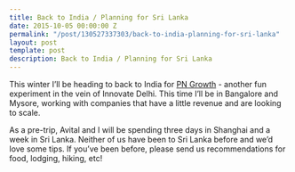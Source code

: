 ```yaml
---
title: Back to India / Planning for Sri Lanka
date: 2015-10-05 00:00:00 Z
permalink: "/post/130527337303/back-to-india-planning-for-sri-lanka"
layout: post
template: post
description: Back to India / Planning for Sri Lanka
---
```


<p>This winter I’ll be heading to back to India for <a href="http://www.pngrowth.com/">PN Growth</a>&nbsp;- another fun experiment in the vein of Innovate Delhi. This time I’ll be in Bangalore and Mysore, working with companies that have a little revenue and are looking to scale.</p><p>As a pre-trip, Avital and I will be spending three days in Shanghai and a week in Sri Lanka. Neither of us have been to Sri Lanka before and we’d love some tips. If you’ve been before, please send us recommendations for food, lodging, hiking, etc!</p>